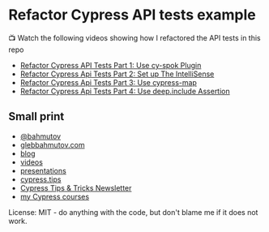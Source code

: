 # Refactor Cypress API tests example

📺 Watch the following videos showing how I refactored the API tests in this repo

- [Refactor Cypress API Tests Part 1: Use cy-spok Plugin](https://youtu.be/zGO3LNx-agk)
- [Refactor Cypress Api Tests Part 2: Set up The IntelliSense](https://youtu.be/yS9G0xe4yOc)
- [Refactor Cypress Api Tests Part 3: Use cypress-map](https://youtu.be/YIkOirPEQRM)
- [Refactor Cypress Api Tests Part 4: Use deep.include Assertion](https://youtu.be/tIabUupPo-A)

## Small print

- [@bahmutov](https://twitter.com/bahmutov)
- [glebbahmutov.com](https://glebbahmutov.com)
- [blog](https://glebbahmutov.com/blog)
- [videos](https://www.youtube.com/glebbahmutov)
- [presentations](https://slides.com/bahmutov)
- [cypress.tips](https://cypress.tips)
- [Cypress Tips & Tricks Newsletter](https://cypresstips.substack.com/)
- [my Cypress courses](https://cypress.tips/courses)

License: MIT - do anything with the code, but don't blame me if it does not work.
